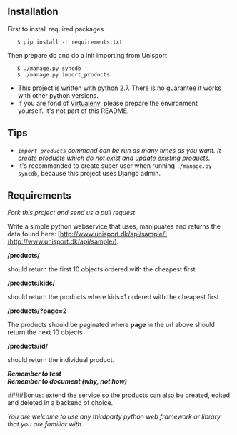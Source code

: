 Installation
------------
First to install required packages

```
   $ pip install -r requirements.txt
```

Then prepare db and do a init importing from Unisport

```
   $ ./manage.py syncdb
   $ ./manage.py import_products
```

* This project is written with python 2.7. There is no guarantee it works with other python versions.
* If you are fond of [Virtualenv](https://pypi.python.org/pypi/virtualenv), please prepare the environment  
yourself. It's not part of this README.

Tips
-------

* _`import_products` command can be run as many times as you want. It create products which do not exist and update
existing products._
* It's recommanded to create super user when running `./manage.py syncdb`, because this project uses Django admin.

Requirements
---------------

_Fork this project and send us a pull request_

Write a simple python webservice that uses, manipuates and returns the data found here: [http://www.unisport.dk/api/sample/](http://www.unisport.dk/api/sample/).


**/products/**  


should return the first 10 objects ordered with the cheapest first.
 
**/products/kids/**
 
should return the products where kids=1 ordered with the cheapest first

**/products/?page=2**
 
 The products should be paginated where **page** in the url above should return the next 10 objects  

 **/products/id/**
 
should return the individual product.


 
**_Remember to test_**   
**_Remember to document (why, not how)_**

####Bonus:
 extend the service so the products can also be created, edited and deleted in a backend of choice.


_You are welcome to use any thirdparty python web framework or library that you are familiar with._  
